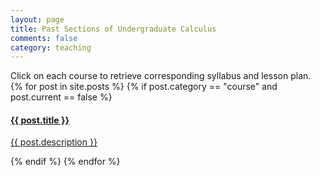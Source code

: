 ```yaml
---
layout: page
title: Past Sections of Undergraduate Calculus
comments: false
category: teaching
---
```


<div class="alert alert-success" role="alert">
	Click on each course to retrieve corresponding syllabus and lesson plan.
</div>

<div class="col-sm-8">
	<div class="list-group">
		{% for post in site.posts %}
		{% if post.category == "course"  and  post.current == false %}
		<a href="{{ post.url | prepend: side.baseurl }}#" class="list-group-item">
			<h4 class="list-group-item-heading">{{ post.title }}</h4>
			<p class="list-group-item-text">{{ post.description }}</p>
		</a>
		{% endif %}
		{% endfor %}
	</div>
</div>
